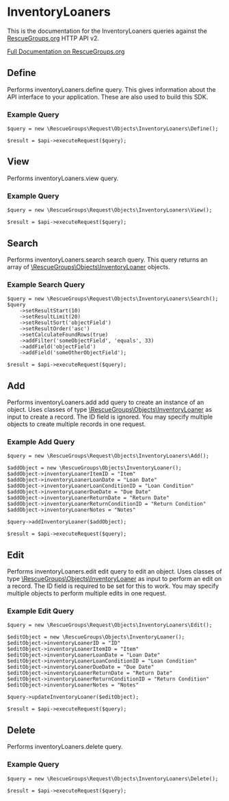# InventoryLoaners

This is the documentation for the InventoryLoaners queries against the [RescueGroups.org](https://www.rescuegroups.org/) HTTP API v2.

[Full Documentation on RescueGroups.org](https://userguide.rescuegroups.org/display/APIDG/Object+definitions#Objectdefinitions-inventoryLoaners)

## Define






Performs inventoryLoaners.define query. This gives information about the API interface to your application. These are also used to build this SDK.

### Example Query

    $query = new \RescueGroups\Request\Objects\InventoryLoaners\Define();

    $result = $api->executeRequest($query);


## View







Performs inventoryLoaners.view query.

### Example Query

    $query = new \RescueGroups\Request\Objects\InventoryLoaners\View();

    $result = $api->executeRequest($query);


## Search

Performs inventoryLoaners.search search query. This query returns an array of [\RescueGroups\Objects\InventoryLoaner](../../src/Objects/InventoryLoaner.php) objects.

### Example Search Query

    $query = new \RescueGroups\Request\Objects\InventoryLoaners\Search();
    $query
        ->setResultStart(10)
        ->setResultLimit(20)
        ->setResultSort('objectField')
        ->setResultOrder('asc')
        ->setCalculateFoundRows(true)
        ->addFilter('someObjectField', 'equals', 33)
        ->addField('objectField')
        ->addField('someOtherObjectField');

    $result = $api->executeRequest($query);







## Add




Performs inventoryLoaners.add add query to create an instance of an object. Uses classes of type [\RescueGroups\Objects\InventoryLoaner](../../src/Objects/InventoryLoaner.php) as input to create a record. The ID field is ignored. You may specify multiple objects to create multiple records in one request.

### Example Add Query

    $query = new \RescueGroups\Request\Objects\InventoryLoaners\Add();

    $addObject = new \RescueGroups\Objects\InventoryLoaner();
    $addObject->inventoryLoanerItemID = "Item"
    $addObject->inventoryLoanerLoanDate = "Loan Date"
    $addObject->inventoryLoanerLoanConditionID = "Loan Condition"
    $addObject->inventoryLoanerDueDate = "Due Date"
    $addObject->inventoryLoanerReturnDate = "Return Date"
    $addObject->inventoryLoanerReturnConditionID = "Return Condition"
    $addObject->inventoryLoanerNotes = "Notes"

    $query->addInventoryLoaner($addObject);

    $result = $api->executeRequest($query);




## Edit



Performs inventoryLoaners.edit edit query to edit an object. Uses classes of type [\RescueGroups\Objects\InventoryLoaner](../../src/Objects/InventoryLoaner.php) as input to perform an edit on a record. The ID field is required to be set for this to work. You may specify multiple objects to perform multiple edits in one request.

### Example Edit Query

    $query = new \RescueGroups\Request\Objects\InventoryLoaners\Edit();

    $editObject = new \RescueGroups\Objects\InventoryLoaner();
    $editObject->inventoryLoanerID = "ID"
    $editObject->inventoryLoanerItemID = "Item"
    $editObject->inventoryLoanerLoanDate = "Loan Date"
    $editObject->inventoryLoanerLoanConditionID = "Loan Condition"
    $editObject->inventoryLoanerDueDate = "Due Date"
    $editObject->inventoryLoanerReturnDate = "Return Date"
    $editObject->inventoryLoanerReturnConditionID = "Return Condition"
    $editObject->inventoryLoanerNotes = "Notes"

    $query->updateInventoryLoaner($editObject);

    $result = $api->executeRequest($query);





## Delete







Performs inventoryLoaners.delete query.

### Example Query

    $query = new \RescueGroups\Request\Objects\InventoryLoaners\Delete();

    $result = $api->executeRequest($query);


